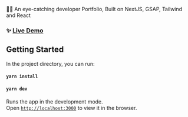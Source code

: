 
👨‍🎓 An eye-catching developer Portfolio, Built on NextJS, GSAP, Tailwind and React 

### ✨ [Live Demo](https://vedantdomadiya.vercel.app/)

## Getting Started 

In the project directory, you can run:

#### `yarn install`
#### `yarn dev`

Runs the app in the development mode.\
Open [`http://localhost:3000`](http://localhost:3000) to view it in the browser.


